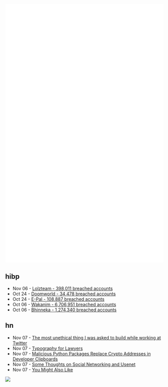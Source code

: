 ![Metrics](https://raw.githubusercontent.com/phixion/phixion/master/metrics.svg)

## hibp

<!--
for https://github.com/phixion/phixion/blob/main/.github/workflows/feeds.yml
-->
<!--START_SECTION:haveibeenpwnd-->
- Nov 06 - [Lolzteam - 398,011 breached accounts](http://haveibeenpwned.com/PwnedWebsites#Lolzteam)
- Oct 24 - [Doomworld - 34,478 breached accounts](http://haveibeenpwned.com/PwnedWebsites#Doomworld)
- Oct 24 - [E-Pal - 108,887 breached accounts](http://haveibeenpwned.com/PwnedWebsites#EPal)
- Oct 06 - [Wakanim - 6,706,951 breached accounts](http://haveibeenpwned.com/PwnedWebsites#Wakanim)
- Oct 06 - [Bhinneka - 1,274,340 breached accounts](http://haveibeenpwned.com/PwnedWebsites#Bhinneka)
<!--END_SECTION:haveibeenpwnd-->

## hn

<!--
for https://github.com/phixion/phixion/blob/main/.github/workflows/feeds.yml
-->
<!--START_SECTION:hn-->
- Nov 07 - [The most unethical thing I was asked to build while working at Twitter](https://twitter.com/stevekrenzel/status/1589700721121058817)
- Nov 07 - [Typography for Lawyers](https://typographyforlawyers.com/)
- Nov 07 - [Malicious Python Packages Replace Crypto Addresses in Developer Clipboards](https://blog.phylum.io/pypi-malware-replaces-crypto-addresses-in-developers-clipboard)
- Nov 07 - [Some Thoughts on Social Networking and Usenet](https://jfm.carcosa.net/blog/computing/usenet/)
- Nov 07 - [You Might Also Like](https://basicappleguy.com/basicappleblog/you-might-also-like)
<!--END_SECTION:hn-->

<!--
for https://yhype.me
-->
![](https://hit.yhype.me/github/profile?user_id=13013670)
